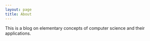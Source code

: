 ```yaml
---
layout: page
title: About
---
```


This is a blog on elementary concepts of computer science and their applications.
